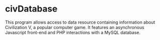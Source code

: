 # civDatabase

This program allows access to data resource containing information about Civilization V, a popular computer game. It features an asynchronous Javascript front-end and PHP interactions with a MySQL database.
